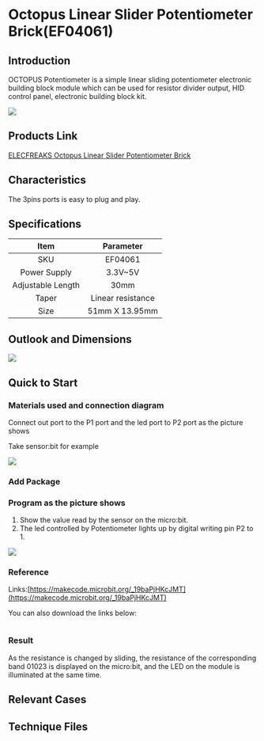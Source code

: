 ﻿# Octopus Linear Slider Potentiometer Brick(EF04061)

## Introduction

OCTOPUS Potentiometer is a simple linear sliding potentiometer electronic building block module which can be used for resistor divider output, HID control panel, electronic building block kit.

 ![](https://wiki-media-ef.oss-cn-hongkong.aliyuncs.com//images/zB1We7i.jpg)

## Products Link

[ELECFREAKS Octopus Linear Slider Potentiometer Brick](https://shop.elecfreaks.com/products/elecfreaks-octopus-linear-slider-potentiometer-brick?_pos=1&_sid=0010c6eab&_ss=r)

## Characteristics

 The 3pins ports is easy to plug and play.

## Specifications


Item | Parameter 
:-: | :-: 
SKU|EF04061
Power Supply|3.3V~5V
Adjustable Length|30mm
Taper|Linear resistance
Size|51mm X 13.95mm

## Outlook and Dimensions


 ![](https://wiki-media-ef.oss-cn-hongkong.aliyuncs.com//images/dLwyWxY.jpg)

## Quick to Start

### Materials used and connection diagram

 Connect out port to the P1 port and the led port to P2 port as the picture shows

  Take sensor:bit for example

 ![](https://wiki-media-ef.oss-cn-hongkong.aliyuncs.com//images/ikkyw8U.png)

### Add Package

### Program as the picture shows
1. Show the value read by the sensor on the micro:bit.
2. The led controlled by Potentiometer lights up by digital writing pin P2 to 1.



 ![](https://wiki-media-ef.oss-cn-hongkong.aliyuncs.com//images/Q7yiG9T.png)

### Reference

Links:[https://makecode.microbit.org/_19baPjHKcJMT](https://makecode.microbit.org/_19baPjHKcJMT)

You can also download the links below:

<div style="position:relative;height:0;paddingbottom:70%;overflow:hidden;"><iframe style="position:absolute;top:0;left:0;width:100%;height:100%;" src="https://makecode.microbit.org/#pub:_19baPjHKcJMT" frameborder="0" sandbox="allowpopups allowforms allowscripts allowsameorigin"></iframe></div>  


### Result
As the resistance is changed by sliding, the resistance of the corresponding band 01023 is displayed on the  micro:bit, and the LED on the module is illuminated at the same time.

## Relevant Cases


## Technique Files

